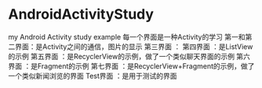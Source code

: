 # AndroidActivityStudy
my Android Activity study example
每一个界面是一种Activity的学习
第一和第二界面：是Activity之间的通信，图片的显示
第三界面      ：
第四界面      ：是ListView的示例
第五界面      ：是RecyclerView的示例，做了一个类似聊天界面的示例
第六界面      ：是Fragment的示例
第七界面      ：是RecyclerView+Fragment的示例，做了一个类似新闻浏览的界面
Test界面      ：是用于测试的界面